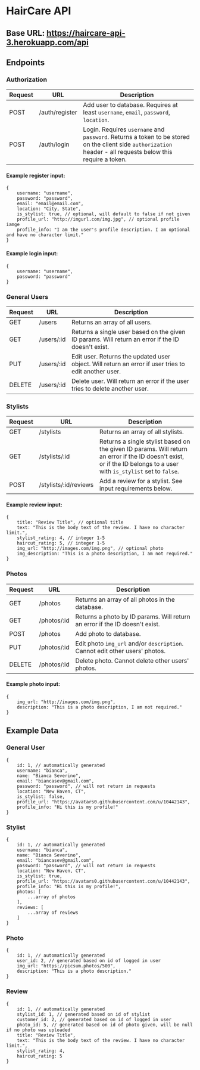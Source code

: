 # HairCare API

## Base URL: https://haircare-api-3.herokuapp.com/api

## Endpoints

### Authorization
| Request | URL | Description |
|---------|-----|-------------|
| POST | /auth/register |Add user to database. Requires at least `username`, `email`, `password`, `location`. |
| POST | /auth/login | Login. Requires `username` and `password`. Returns a token to be stored on the client side `authorization` header - all requests below this require a token. |

#### Example register input:
```
{
    username: "username",
    password: "password",
    email: "email@email.com",
    location: "City, State",
    is_stylist: true, // optional, will default to false if not given
    profile_url: "http://imgurl.com/img.jpg", // optional profile iamge
    profile_info: "I am the user's profile description. I am optional and have no character limit."
}
```

#### Example login input:

```
{
    username: "username",
    password: "password"
}
```

### General Users
| Request | URL | Description |
|---------|-----|-------------|
| GET | /users | Returns an array of all users. |
| GET | /users/:id | Returns a single user based on the given ID params. Will return an error if the ID doesn't exist. |
| PUT | /users/:id | Edit user. Returns the updated user object. Will return an error if user tries to edit another user. |
| DELETE | /users/:id | Delete user. Will return an error if the user tries to delete another user. |

### Stylists
| Request | URL | Description |
|---------|-----|-------------|
| GET | /stylists | Returns an array of all stylists. |
| GET | /stylists/:id | Returns a single stylist based on the given ID params. Will return an error if the ID doesn't exist, or if the ID belongs to a user with `is_stylist` set to `false`. |
| POST | /stylists/:id/reviews | Add a review for a stylist. See input requirements below. |

#### Example review input:
```
{
    title: "Review Title", // optional title
    text: "This is the body text of the review. I have no character limit.",
    stylist_rating: 4, // integer 1-5
    haircut_rating: 5, // integer 1-5
    img_url: "http://images.com/img.png", // optional photo
    img_description: "This is a photo description, I am not required."
}
```

### Photos
| Request | URL | Description |
|---------|-----|-------------|
| GET | /photos | Returns an array of all photos in the database. |
| GET | /photos/:id | Returns a photo by ID params. Will return an error if the ID doesn't exist. |
| POST | /photos | Add photo to database. |
| PUT | /photos/:id | Edit photo `img_url` and/or `description`. Cannot edit other users' photos. |
| DELETE | /photos/:id | Delete photo. Cannot delete other users' photos. |

#### Example photo input:
```
{
    img_url: "http://images.com/img.png",
    description: "This is a photo description, I am not required."
}
```

## Example Data

### General User
```
{
    id: 1, // automatically generated
    username: "bianca",
    name: "Bianca Severino",
    email: "biancasev@gmail.com",
    password: "password", // will not return in requests
    location: "New Haven, CT",
    is_stylist: false,
    profile_url: "https://avatars0.githubusercontent.com/u/10442143",
    profile_info: "Hi this is my profile!"
}
```

### Stylist
```
{
    id: 1, // automatically generated
    username: "bianca",
    name: "Bianca Severino",
    email: "biancasev@gmail.com",
    password: "password", // will not return in requests
    location: "New Haven, CT",
    is_stylist: true,
    profile_url: "https://avatars0.githubusercontent.com/u/10442143",
    profile_info: "Hi this is my profile!",
    photos: [
        ...array of photos
    ],
    reviews: [
        ...array of reviews
    ]
}
```

### Photo
```
{
    id: 1, // automatically generated
    user_id: 2, // generated based on id of logged in user
    img_url: "https://picsum.photos/500",
    description: "This is a photo description."
}
```

### Review
```
{
    id: 1, // automatically generated
    stylist_id: 1, // generated based on id of stylist
    customer_id: 2, // generated based on id of logged in user
    photo_id: 5, // generated based on id of photo given, will be null if no photo was uploaded
    title: "Review Title",
    text: "This is the body text of the review. I have no character limit.",
    stylist_rating: 4,
    haircut_rating: 5
}
```